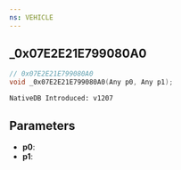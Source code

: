 ```yaml
---
ns: VEHICLE
---
```

## _0x07E2E21E799080A0

```c
// 0x07E2E21E799080A0
void _0x07E2E21E799080A0(Any p0, Any p1);
```

```
NativeDB Introduced: v1207
```

## Parameters
* **p0**:
* **p1**:
